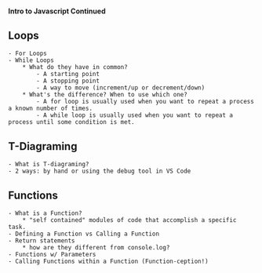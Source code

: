 #### Intro to Javascript Continued

## Loops
    - For Loops
    - While Loops
        * What do they have in common?
            - A starting point
            - A stopping point
            - A way to move (increment/up or decrement/down)
        * What's the difference? When to use which one?
            - A for loop is usually used when you want to repeat a process a known number of times.
            - A while loop is usually used when you want to repeat a process until some condition is met.

## T-Diagraming
    - What is T-diagraming?
    - 2 ways: by hand or using the debug tool in VS Code

## Functions
    - What is a Function?
        * "self contained" modules of code that accomplish a specific task.
    - Defining a Function vs Calling a Function
    - Return statements
        * how are they different from console.log?
    - Functions w/ Parameters
    - Calling Functions within a Function (Function-ception!)